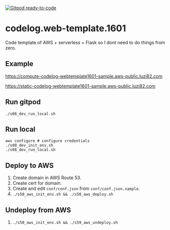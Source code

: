 [![Gitpod ready-to-code](https://img.shields.io/badge/Gitpod-ready--to--code-blue?logo=gitpod)](https://gitpod.io/#https://github.com/luzi82/codelog.web-template.1601)

# codelog.web-template.1601

Code template of AWS + serverless + Flask so I dont need to do things from zero.

## Example

https://compute-codelog-webtemplate1601-sample.aws-public.luzi82.com

https://static-codelog-webtemplate1601-sample.aws-public.luzi82.com

## Run gitpod

```
./s08_dev_run_local.sh
```

## Run local

```
aws configure # configure credentials
./s00_dev_init_env.sh
./s08_dev_run_local.sh
```

## Deploy to AWS

1. Create domain in AWS Route 53.
1. Create cert for domain.
1. Create and edit `conf/conf.json` from `conf/conf.json.sample`.
1. `./s50_aws_init_env.sh && ./s58_aws_deploy.sh`

## Undeploy from AWS

1. `./s50_aws_init_env.sh && ./s59_aws_undeploy.sh`
